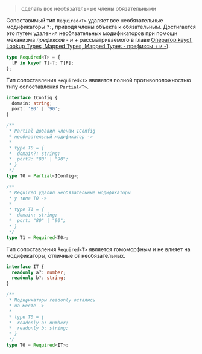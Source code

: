 > сделать все необязательные члены обязательными

Сопоставимый тип `Required<T>` удаляет все необязательные модификаторы `?:`, приводя члены объекта к обязательным. Достигается это путем удаления необязательных модификаторов при помощи механизма _префиксов - и +_ рассматриваемого в главе [Оператор keyof, Lookup Types, Mapped Types, Mapped Types - префиксы + и -](https://scriptdev.ru/guide/042/)).

```ts
type Required<T> = {
  [P in keyof T]-?: T[P];
};
```

Тип сопоставления `Required<T>` является полной противоположностью типу сопоставления `Partial<T>`.

```ts
interface IConfig {
  domain: string;
  port: '80' | '90';
}

/**
 * Partial добавил членам IConfig
 * необязательный модификатор ->
 *
 * type T0 = {
 *  domain?: string;
 *  port?: "80" | "90";
 * }
 */
type T0 = Partial<IConfig>;

/**
 * Required удалил необязательные модификаторы
 * у типа T0 ->
 *
 * type T1 = {
 *  domain: string;
 *  port: "80" | "90";
 * }
 */
type T1 = Required<T0>;
```

Тип сопоставления `Required<T>` является гомоморфным и не влияет на модификаторы, отличные от необязательных.

```ts
interface IT {
  readonly a?: number;
  readonly b?: string;
}

/**
 * Модификаторы readonly остались
 * на месте ->
 *
 * type T0 = {
 *  readonly a: number;
 *  readonly b: string;
 * }
 */
type T0 = Required<IT>;
```